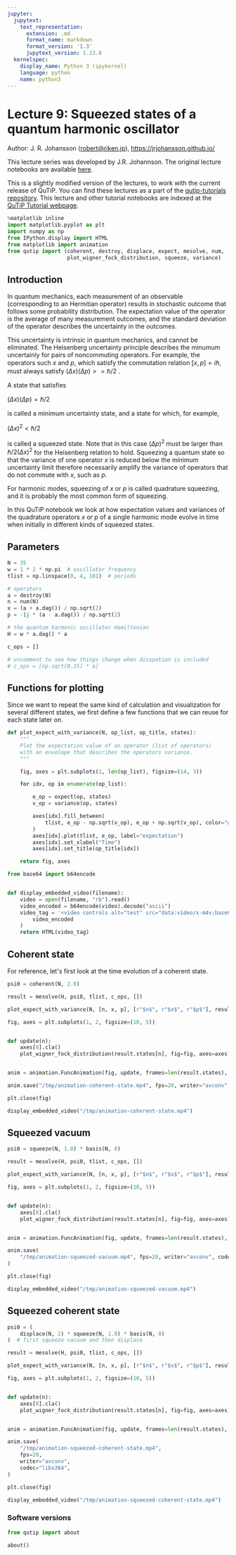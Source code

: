```yaml
---
jupyter:
  jupytext:
    text_representation:
      extension: .md
      format_name: markdown
      format_version: '1.3'
      jupytext_version: 1.13.8
  kernelspec:
    display_name: Python 3 (ipykernel)
    language: python
    name: python3
---
```


# Lecture 9: Squeezed states of a quantum harmonic oscillator

Author: J. R. Johansson (robert@riken.jp), https://jrjohansson.github.io/

This lecture series was developed by J.R. Johannson. The original lecture notebooks are available [here](https://github.com/jrjohansson/qutip-lectures).

This is a slightly modified version of the lectures, to work with the current release of QuTiP. You can find these lectures as a part of the [qutip-tutorials repository](https://github.com/qutip/qutip-tutorials). This lecture and other tutorial notebooks are indexed at the [QuTiP Tutorial webpage](https://qutip.org/tutorials.html).

```python
%matplotlib inline
import matplotlib.pyplot as plt
import numpy as np
from IPython.display import HTML
from matplotlib import animation
from qutip import (coherent, destroy, displace, expect, mesolve, num,
                   plot_wigner_fock_distribution, squeeze, variance)
```

## Introduction

In quantum mechanics, each measurement of an observable (corresponding to an Hermitian operator) results in stochastic outcome that follows some probability distribution. The expectation value of the operator is the average of many measurement outcomes, and the standard deviation of the operator describes the uncertainty in the outcomes.

This uncertainty is intrinsic in quantum mechanics, and cannot be eliminated. The Heisenberg uncertainty principle describes the minumum uncertainly for pairs of noncommuting operators. For example, the operators such $x$ and $p$, which satisfy the commutation relation $[x, p] = i\hbar$, must always satisfy $(\Delta x) (\Delta p) >= \hbar/2$ .

A state that satisfies

$(\Delta x) (\Delta p) = \hbar/2$

is called a minimum uncertainty state, and a state for which, for example, 

$(\Delta x)^2 < \hbar/2$ 

is called a squeezed state. Note that in this case $(\Delta p)^2$ must be larger than $\hbar/2(\Delta x)^2$ for the Heisenberg relation to hold. Squeezing a quantum state so that the variance of one operator $x$ is reduced below the minimum uncertainty limit therefore necessarily amplify the variance of operators that do not commute with $x$, such as $p$.

For harmonic modes, squeezing of $x$ or $p$ is called quadrature squeezing, and it is probably the most common form of squeezing. 

In this QuTiP notebook we look at how expectation values and variances of the quadrature operators $x$ or $p$ of a single harmonic mode evolve in time when initially in different kinds of squeezed states. 


## Parameters

```python
N = 35
w = 1 * 2 * np.pi  # oscillator frequency
tlist = np.linspace(0, 4, 101)  # periods
```

```python
# operators
a = destroy(N)
n = num(N)
x = (a + a.dag()) / np.sqrt(2)
p = -1j * (a - a.dag()) / np.sqrt(2)
```

```python
# the quantum harmonic oscillator Hamiltonian
H = w * a.dag() * a
```

```python
c_ops = []

# uncomment to see how things change when disspation is included
# c_ops = [np.sqrt(0.25) * a]
```

## Functions for plotting

Since we want to repeat the same kind of calculation and visualization for several different states, we first define a few functions that we can reuse for each state later on.

```python
def plot_expect_with_variance(N, op_list, op_title, states):
    """
    Plot the expectation value of an operator (list of operators)
    with an envelope that describes the operators variance.
    """

    fig, axes = plt.subplots(1, len(op_list), figsize=(14, 3))

    for idx, op in enumerate(op_list):

        e_op = expect(op, states)
        v_op = variance(op, states)

        axes[idx].fill_between(
            tlist, e_op - np.sqrt(v_op), e_op + np.sqrt(v_op), color="green", alpha=0.5
        )
        axes[idx].plot(tlist, e_op, label="expectation")
        axes[idx].set_xlabel("Time")
        axes[idx].set_title(op_title[idx])

    return fig, axes
```

```python
from base64 import b64encode


def display_embedded_video(filename):
    video = open(filename, "rb").read()
    video_encoded = b64encode(video).decode("ascii")
    video_tag = '<video controls alt="test" src="data:video/x-m4v;base64,{0}">'.format(
        video_encoded
    )
    return HTML(video_tag)
```

## Coherent state

For reference, let's first look at the time evolution of a coherent state.

```python
psi0 = coherent(N, 2.0)
```

```python
result = mesolve(H, psi0, tlist, c_ops, [])
```

```python
plot_expect_with_variance(N, [n, x, p], [r"$n$", r"$x$", r"$p$"], result.states);
```

```python
fig, axes = plt.subplots(1, 2, figsize=(10, 5))


def update(n):
    axes[0].cla()
    plot_wigner_fock_distribution(result.states[n], fig=fig, axes=axes)


anim = animation.FuncAnimation(fig, update, frames=len(result.states), blit=True)

anim.save("/tmp/animation-coherent-state.mp4", fps=20, writer="avconv", codec="libx264")

plt.close(fig)
```

```python
display_embedded_video("/tmp/animation-coherent-state.mp4")
```

## Squeezed vacuum

```python
psi0 = squeeze(N, 1.0) * basis(N, 0)
```

```python
result = mesolve(H, psi0, tlist, c_ops, [])
```

```python
plot_expect_with_variance(N, [n, x, p], [r"$n$", r"$x$", r"$p$"], result.states);
```

```python
fig, axes = plt.subplots(1, 2, figsize=(10, 5))


def update(n):
    axes[0].cla()
    plot_wigner_fock_distribution(result.states[n], fig=fig, axes=axes)


anim = animation.FuncAnimation(fig, update, frames=len(result.states), blit=True)

anim.save(
    "/tmp/animation-squeezed-vacuum.mp4", fps=20, writer="avconv", codec="libx264"
)

plt.close(fig)
```

```python
display_embedded_video("/tmp/animation-squeezed-vacuum.mp4")
```

## Squeezed coherent state

```python
psi0 = (
    displace(N, 2) * squeeze(N, 1.0) * basis(N, 0)
)  # first squeeze vacuum and then displace
```

```python
result = mesolve(H, psi0, tlist, c_ops, [])
```

```python
plot_expect_with_variance(N, [n, x, p], [r"$n$", r"$x$", r"$p$"], result.states);
```

```python
fig, axes = plt.subplots(1, 2, figsize=(10, 5))


def update(n):
    axes[0].cla()
    plot_wigner_fock_distribution(result.states[n], fig=fig, axes=axes)


anim = animation.FuncAnimation(fig, update, frames=len(result.states), blit=True)

anim.save(
    "/tmp/animation-squeezed-coherent-state.mp4",
    fps=20,
    writer="avconv",
    codec="libx264",
)

plt.close(fig)
```

```python
display_embedded_video("/tmp/animation-squeezed-coherent-state.mp4")
```

### Software versions

```python
from qutip import about

about()
```

```python

```
